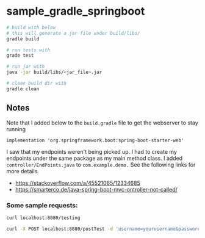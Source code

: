# sample_gradle_springboot

```sh
# build with below
# this will generate a jar file under build/libs/
gradle build

# run tests with
grade test

# run jar with
java -jar build/libs/<jar_file>.jar

# clean build dir with 
gradle clean
```

## Notes
Note that I added below to the `build.gradle` file to get the webserver to stay running
```
implementation 'org.springframework.boot:spring-boot-starter-web'
```

I saw that my endpoints weren't being picked up. I had to create my endpoints under the same package as my main method class. I added `controller/EndPoints.java` to `com.example.demo.` See the following links for more details.
- https://stackoverflow.com/a/45521065/12334685
- https://smarterco.de/java-spring-boot-mvc-ontroller-not-called/

### Some sample requests:
```sh
curl localhost:8080/testing

curl -X POST localhost:8080/postTest -d 'username=yourusername&password=yourpassword'
```